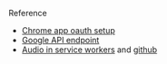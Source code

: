 Reference
- [Chrome app oauth setup](https://developer.chrome.com/docs/extensions/mv3/tut_oauth/)
- [Google API endpoint](https://stackoverflow.com/questions/7130648/get-user-info-via-google-api)
- [Audio in service workers](https://bugs.chromium.org/p/chromium/issues/detail?id=1131236) and [github](https://github.com/guest271314/sw-extension-audio/tree/main)

